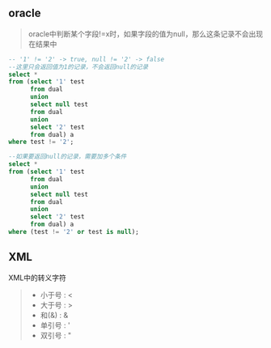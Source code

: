## oracle
> oracle中判断某个字段!=x时，如果字段的值为null，那么这条记录不会出现在结果中
```sql
-- '1' != '2' -> true, null != '2' -> false
--这里只会返回值为1的记录，不会返回null的记录
select *
from (select '1' test
      from dual
      union
      select null test
      from dual
      union
      select '2' test
      from dual) a
where test != '2';

--如果要返回null的记录，需要加多个条件
select *
from (select '1' test
      from dual
      union
      select null test
      from dual
      union
      select '2' test
      from dual) a
where (test != '2' or test is null);
```
## XML
XML中的转义字符
> + 小于号 : &lt;
> + 大于号 : &gt;
> + 和(&) : &amp;
> + 单引号 : &apos;
> + 双引号 : &quot; 
